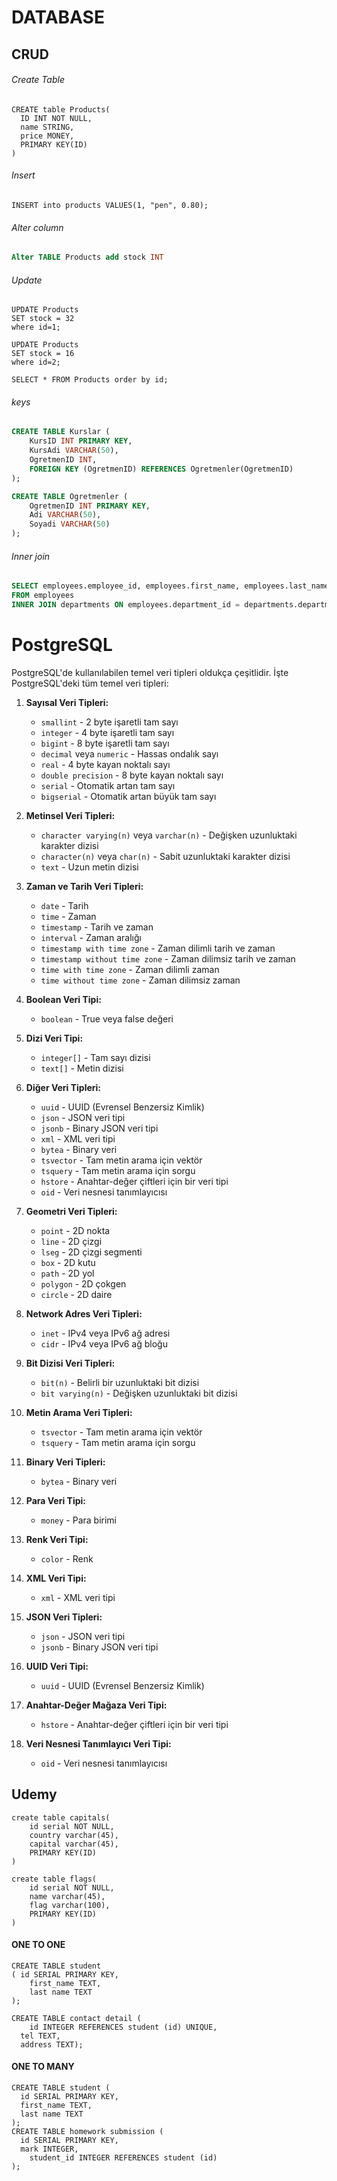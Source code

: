 # DATABASE

## CRUD

###### Create Table

```sqlite
CREATE table Products(
  ID INT NOT NULL,
  name STRING,
  price MONEY,
  PRIMARY KEY(ID)
)
```

###### Insert

```sqlite
INSERT into products VALUES(1, "pen", 0.80);
```

###### Alter column

```sql
Alter TABLE Products add stock INT
```

###### Update

```sqlite
UPDATE Products
SET stock = 32
where id=1;

UPDATE Products
SET stock = 16
where id=2;

SELECT * FROM Products order by id;

```

###### keys

```sql
CREATE TABLE Kurslar (
    KursID INT PRIMARY KEY,
    KursAdi VARCHAR(50),
    OgretmenID INT,
    FOREIGN KEY (OgretmenID) REFERENCES Ogretmenler(OgretmenID)
);

CREATE TABLE Ogretmenler (
    OgretmenID INT PRIMARY KEY,
    Adi VARCHAR(50),
    Soyadi VARCHAR(50)
);

```



###### Inner join

```sql
SELECT employees.employee_id, employees.first_name, employees.last_name, departments.department_name
FROM employees
INNER JOIN departments ON employees.department_id = departments.department_id;

```





# PostgreSQL

PostgreSQL'de kullanılabilen temel veri tipleri oldukça çeşitlidir. İşte PostgreSQL'deki tüm temel veri tipleri:

1. **Sayısal Veri Tipleri:**
   - `smallint` - 2 byte işaretli tam sayı
   - `integer` - 4 byte işaretli tam sayı
   - `bigint` - 8 byte işaretli tam sayı
   - `decimal` veya `numeric` - Hassas ondalık sayı
   - `real` - 4 byte kayan noktalı sayı
   - `double precision` - 8 byte kayan noktalı sayı
   - `serial` - Otomatik artan tam sayı
   - `bigserial` - Otomatik artan büyük tam sayı

2. **Metinsel Veri Tipleri:**
   - `character varying(n)` veya `varchar(n)` - Değişken uzunluktaki karakter dizisi
   - `character(n)` veya `char(n)` - Sabit uzunluktaki karakter dizisi
   - `text` - Uzun metin dizisi

3. **Zaman ve Tarih Veri Tipleri:**
   - `date` - Tarih
   - `time` - Zaman
   - `timestamp` - Tarih ve zaman
   - `interval` - Zaman aralığı
   - `timestamp with time zone` - Zaman dilimli tarih ve zaman
   - `timestamp without time zone` - Zaman dilimsiz tarih ve zaman
   - `time with time zone` - Zaman dilimli zaman
   - `time without time zone` - Zaman dilimsiz zaman

4. **Boolean Veri Tipi:**
   - `boolean` - True veya false değeri

5. **Dizi Veri Tipi:**
   - `integer[]` - Tam sayı dizisi
   - `text[]` - Metin dizisi

6. **Diğer Veri Tipleri:**
   - `uuid` - UUID (Evrensel Benzersiz Kimlik) 
   - `json` - JSON veri tipi
   - `jsonb` - Binary JSON veri tipi
   - `xml` - XML veri tipi
   - `bytea` - Binary veri
   - `tsvector` - Tam metin arama için vektör
   - `tsquery` - Tam metin arama için sorgu
   - `hstore` - Anahtar-değer çiftleri için bir veri tipi
   - `oid` - Veri nesnesi tanımlayıcısı

7. **Geometri Veri Tipleri:**
   - `point` - 2D nokta
   - `line` - 2D çizgi
   - `lseg` - 2D çizgi segmenti
   - `box` - 2D kutu
   - `path` - 2D yol
   - `polygon` - 2D çokgen
   - `circle` - 2D daire

8. **Network Adres Veri Tipleri:**
   - `inet` - IPv4 veya IPv6 ağ adresi
   - `cidr` - IPv4 veya IPv6 ağ bloğu

9. **Bit Dizisi Veri Tipleri:**
   - `bit(n)` - Belirli bir uzunluktaki bit dizisi
   - `bit varying(n)` - Değişken uzunluktaki bit dizisi

10. **Metin Arama Veri Tipleri:**
    - `tsvector` - Tam metin arama için vektör
    - `tsquery` - Tam metin arama için sorgu

11. **Binary Veri Tipleri:**
    - `bytea` - Binary veri

12. **Para Veri Tipi:**
    - `money` - Para birimi

13. **Renk Veri Tipi:**
    - `color` - Renk

14. **XML Veri Tipi:**
    - `xml` - XML veri tipi

15. **JSON Veri Tipleri:**
    - `json` - JSON veri tipi
    - `jsonb` - Binary JSON veri tipi

16. **UUID Veri Tipi:**
    - `uuid` - UUID (Evrensel Benzersiz Kimlik)

17. **Anahtar-Değer Mağaza Veri Tipi:**
    - `hstore` - Anahtar-değer çiftleri için bir veri tipi

18. **Veri Nesnesi Tanımlayıcı Veri Tipi:**
    - `oid` - Veri nesnesi tanımlayıcısı





## Udemy

```postgresql
create table capitals(
	id serial NOT NULL,
	country varchar(45),
	capital varchar(45),
	PRIMARY KEY(ID)
)
```

```postgresql
create table flags(
	id serial NOT NULL,
	name varchar(45),
	flag varchar(100),
	PRIMARY KEY(ID)
)
```





#### ONE TO ONE

```postgresql
CREATE TABLE student 
( id SERIAL PRIMARY KEY,
	first_name TEXT, 
	last name TEXT
);

CREATE TABLE contact detail (
	id INTEGER REFERENCES student (id) UNIQUE, 
  tel TEXT, 
  address TEXT);
```



#### ONE TO MANY

```postgresql
CREATE TABLE student ( 
  id SERIAL PRIMARY KEY, 
  first_name TEXT, 
  last name TEXT
);
CREATE TABLE homework submission ( 
  id SERIAL PRIMARY KEY, 
  mark INTEGER,
	student_id INTEGER REFERENCES student (id)
);
```

